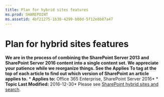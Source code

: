 ```yaml
---
title: Plan for hybrid sites features
ms.prod: SHAREPOINT
ms.assetid: 4bf21275-1b38-4299-b80d-5f12e8b87a47
---
```



# Plan for hybrid sites features
 **We are in the process of combining the SharePoint Server 2013 and SharePoint Server 2016 content into a single content set. We appreciate your patience while we reorganize things. See the Applies To tag at the top of each article to find out which version of SharePoint an article applies to.** * **Applies to:** Office 365 Enterprise, SharePoint Server 2016*  * **Topic Last Modified:** 2016-12-30* Please see  [SharePoint hybrid sites and search](https://go.microsoft.com/fwlink/p/?LinkID=746868).
